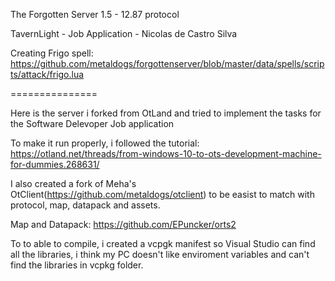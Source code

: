The Forgotten Server 1.5 - 12.87 protocol

TavernLight - Job Application - Nicolas de Castro Silva

Creating Frigo spell: https://github.com/metaldogs/forgottenserver/blob/master/data/spells/scripts/attack/frigo.lua

===============

Here is the server i forked from OtLand and tried to implement the tasks for the Software Delevoper Job application

To make it run properly, i followed the tutorial: https://otland.net/threads/from-windows-10-to-ots-development-machine-for-dummies.268631/

I also created a fork of Meha's OtClient(https://github.com/metaldogs/otclient) to be easist to match with protocol, map, datapack and assets.

Map and Datapack: https://github.com/EPuncker/orts2

To to able to compile, i created a vcpgk manifest so Visual Studio can find all the libraries, i think my PC doesn't like enviroment variables and can't find the libraries in vcpkg folder.
